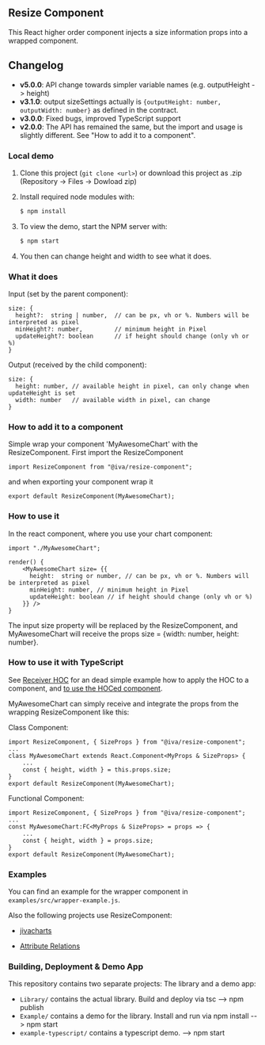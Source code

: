 ## Resize Component

This React higher order component injects a size information props into a wrapped component.

## Changelog

* **v5.0.0**: API change towards simpler variable names (e.g. outputHeight -> height)
* **v3.1.0**: output sizeSettings actually is `{outputHeight: number, outputWidth: number}` as defined in the contract.
* **v3.0.0**: Fixed bugs, improved TypeScript support
* **v2.0.0**: The API has remained the same, but the import and usage is slightly different. See "How to add it to a component".


### Local demo

1. Clone this project (```git clone <url>```) or download this project as .zip (Repository -> Files -> Dowload zip)
2. Install required node modules with:

    ```bash
    $ npm install
    ```

3. To view the demo, start the NPM server with:

    ```bash
    $ npm start
    ```

4. You then can change height and width to see what it does.

### What it does

Input (set by the parent component):

    size: {
      height?:  string | number,  // can be px, vh or %. Numbers will be interpreted as pixel
      minHeight?: number,         // minimum height in Pixel
      updateHeight?: boolean      // if height should change (only vh or %)
    }

Output (received by the child component):

    size: {
      height: number, // available height in pixel, can only change when updateHeight is set
      width: number   // available width in pixel, can change
    }


### How to add it to a component

Simple wrap your component 'MyAwesomeChart' with the ResizeComponent. First import the ResizeComponent

    import ResizeComponent from "@iva/resize-component";


and when exporting your component wrap it

    export default ResizeComponent(MyAwesomeChart);


### How to use it

In the react component, where you use your chart component:

    import "./MyAwesomeChart";

    render() {
        <MyAwesomeChart size= {{
          height:  string or number, // can be px, vh or %. Numbers will be interpreted as pixel
          minHeight: number, // minimum height in Pixel
          updateHeight: boolean // if height should change (only vh or %)
        }} />
    }

The input size property will be replaced by the ResizeComponent, and MyAwesomeChart will receive the props size = {width: number, height: number}.

### How to use it with TypeScript

See [Receiver HOC](example-typescript/src/SizeReceiverComponent.tsx) for an dead simple example how to apply the HOC to a component, and [to use the HOCed component](example-typescript/src/App.tsx).

MyAwesomeChart can simply receive and integrate the props from the wrapping ResizeComponent like this:

Class Component:

    import ResizeComponent, { SizeProps } from "@iva/resize-component";
    ...
    class MyAwesomeChart extends React.Component<MyProps & SizeProps> {
        ...
        const { height, width } = this.props.size;
    }
    export default ResizeComponent(MyAwesomeChart);

Functional Component:

    import ResizeComponent, { SizeProps } from "@iva/resize-component";
    ...
    const MyAwesomeChart:FC<MyProps & SizeProps> = props => {
        ...
        const { height, width } = props.size;
    }
    export default ResizeComponent(MyAwesomeChart);


### Examples

You can find an example for the wrapper component in ```examples/src/wrapper-example.js```.

Also the following projects use ResizeComponent:

* [jivacharts][1]
* [Attribute Relations][2]

  [1]: https://iva-git.igd.fraunhofer.de/jburmeis/JivaChartsJS
  [2]: https://iva-git.igd.fraunhofer.de/jburmeis/AttributeRelations


### Building, Deployment & Demo App
This repository contains two separate projects: The library and a demo app:
* `Library/` contains the actual library. Build and deploy via tsc --> npm publish
* `Example/` contains a demo for the library. Install and run via npm install --> npm start
* `example-typescript/` contains a typescript demo. --> npm start


